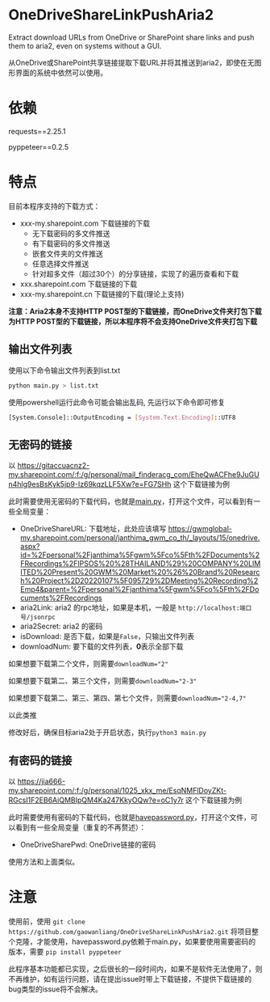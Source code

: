 # OneDriveShareLinkPushAria2
Extract download URLs from OneDrive or SharePoint share links and push them to aria2, even on systems without a GUI.

从OneDrive或SharePoint共享链接提取下载URL并将其推送到aria2，即使在无图形界面的系统中依然可以使用。

# 依赖
requests==2.25.1

pyppeteer==0.2.5

# 特点
目前本程序支持的下载方式：
* xxx-my.sharepoint.com 下载链接的下载
  * 无下载密码的多文件推送
  * 有下载密码的多文件推送
  * 嵌套文件夹的文件推送
  * 任意选择文件推送
  * 针对超多文件（超过30个）的分享链接，实现了的遍历查看和下载
* xxx.sharepoint.com 下载链接的下载
* xxx-my.sharepoint.cn 下载链接的下载(理论上支持)

**注意：Aria2本身不支持HTTP POST型的下载链接，而OneDrive文件夹打包下载为HTTP POST型的下载链接，所以本程序将不会支持OneDrive文件夹打包下载**

## 输出文件列表

使用以下命令输出文件列表到list.txt

``` bash
python main.py > list.txt
```

使用powershell运行此命令可能会输出乱码, 先运行以下命令即可修复

``` bash
[System.Console]::OutputEncoding = [System.Text.Encoding]::UTF8
```

## 无密码的链接

以 https://gitaccuacnz2-my.sharepoint.com/:f:/g/personal/mail_finderacg_com/EheQwACFhe9JuGUn4hlg9esBsKyk5jp9-Iz69kqzLLF5Xw?e=FG7SHh 这个下载链接为例

此时需要使用无密码的下载代码，也就是[main.py](../main.py)，打开这个文件，可以看到有一些全局变量：
* OneDriveShareURL: 下载地址，此处应该填写 https://gwmglobal-my.sharepoint.com/personal/janthima_gwm_co_th/_layouts/15/onedrive.aspx?id=%2Fpersonal%2Fjanthima%5Fgwm%5Fco%5Fth%2FDocuments%2FRecordings%2FIPSOS%20%28THAILAND%29%20COMPANY%20LIMITED%20Present%20GWM%20Market%20%26%20Brand%20Research%20Project%2D20220107%5F095729%2DMeeting%20Recording%2Emp4&parent=%2Fpersonal%2Fjanthima%5Fgwm%5Fco%5Fth%2FDocuments%2FRecordings
* aria2Link: aria2 的rpc地址，如果是本机，一般是 `http://localhost:端口号/jsonrpc`
* aria2Secret: aria2 的密码
* isDownload: 是否下载，如果是`False`，只输出文件列表
* downloadNum: 要下载的文件列表，**0**表示全部下载

如果想要下载第二个文件，则需要`downloadNum="2"`

如果想要下载第二、第三个文件，则需要`downloadNum="2-3"`

如果想要下载第二、第三、第四、第七个文件，则需要`downloadNum="2-4,7"`

以此类推

修改好后，确保目标aria2处于开启状态，执行`python3 main.py`

## 有密码的链接


以 https://jia666-my.sharepoint.com/:f:/g/personal/1025_xkx_me/EsqNMFlDoyZKt-RGcsI1F2EB6AiQMBIpQM4Ka247KkyOQw?e=oC1y7r 这个下载链接为例

此时需要使用有密码的下载代码，也就是[havepassword.py](../havepassword.py)，打开这个文件，可以看到有一些全局变量（重复的不再赘述）：
* OneDriveSharePwd: OneDrive链接的密码
  
使用方法和上面类似。

# 注意
使用前，使用 `git clone https://github.com/gaowanliang/OneDriveShareLinkPushAria2.git` 将项目整个克隆，才能使用，havepassword.py依赖于main.py，如果要使用需要密码的版本，需要 `pip install pyppeteer`

此程序基本功能都已实现，之后很长的一段时间内，如果不是软件无法使用了，则不再维护，如有运行问题，请在提出issue时带上下载链接，不提供下载链接的bug类型的issue将不会解决。
